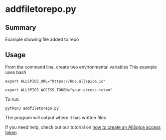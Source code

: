 # addfiletorepo.py

## Summary
Example showing file added to repo

## Usage
From the command line, create two environmental variables
This example uses bash

```
export ALLSPICE_URL="https://hub.allspice.io"

export ALLSPICE_ACCESS_TOKEN="your-access-token"

```

To run:
```
python3 addfiletorepo.py

```

The program will output where it has written files

If you need help, check out our tutorial on [how to create an AllSpice access token](https://allspice.document360.io/docs/how-to-create-an-allspice-authentication-application-access-token).
